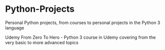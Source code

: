 # Python-Projects
Personal Python projects, from courses to personal projects in the Python 3 language

Udemy From Zero To Hero - Python 3 course in Udemy covering from the very basic to more advanced topics
